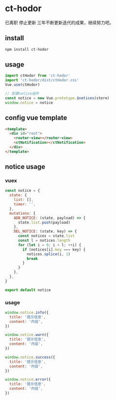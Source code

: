 # ct-hodor
已离职 停止更新
三年不断更新迭代的成果，继续努力吧。
## install
```bash
npm install ct-hodor
```
## usage
```javascript
import ctHodor from 'ct-hodor'
import 'ct-hodor/dist/ctHodor.css'
Vue.use(ctHodor)

// 配置notice组件
const notice = new Vue.prototype.$notices(store)
window.notice = notice
```

## config vue template
```html
<template>
  <div id="root">
    <router-view></router-view>
    <ctNotification></ctNotification>
  </div>
</template>
```

## notice usage
### vuex
```javascript
const notice = {
  state: {
    list: [],
    timer: '',
  },
  mutations: {
    ADD_NOTICE: (state, payload) => {
      state.list.push(payload)
    },
    DEL_NOTICE: (state, key) => {
      const notices = state.list
      const l = notices.length
      for (let i = 0; i < l; ++i) {
        if (notices[i].key === key) {
          notices.splice(i, 1)
          break
        }
      }
    },
  },
}

export default notice
```

### usage
```javascript
window.notice.info({
  title: '提示信息',
  content: '内容',
})

window.notice.warn({
  title: '提示信息',
  content: '内容',
})

window.notice.success({
  title: '提示信息',
  content: '内容',
})

window.notice.error({
  title: '提示信息',
  content: '内容',
})
```
